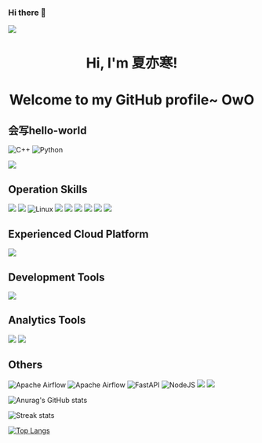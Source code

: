 ### Hi there 👋

<!--你好，这里是yuri2078

- 🔭 目前正在地球上大学
- 🌱 目前正在学习 Java、socket编程、Apollo
- 💬 
- 📫 QQ: 2078170658
- 😄 
- ⚡ 任何组织

-->



![](/home/yuri/Pictures/yuri.png)


<h1 align="center">Hi, I'm <a>夏亦寒</a>!</h1>
<h1 align="center">Welcome to my GitHub profile~ OwO</h1>

## 会写hello-world

![C++](https://img.shields.io/badge/c++-%2300599C.svg?style=for-the-badge&logo=c%2B%2B&logoColor=white)
![Python](https://img.shields.io/badge/python-3670A0?style=for-the-badge&logo=python&logoColor=ffdd54) 

![](https://img.shields.io/badge/-HTML-E34F26?style=for-the-badge&logo=html5&logoColor=white)

## Operation Skills

![](https://img.shields.io/badge/-Windows-2088FF?style=for-the-badge&logo=windows&logoColor=white)
![](https://img.shields.io/badge/-Ubuntu-E34F26?style=for-the-badge&logo=ubuntu&logoColor=white)
![Linux](https://img.shields.io/badge/Linux-FCC624?style=for-the-badge&logo=linux&logoColor=black)
![](https://img.shields.io/badge/-Git-E37400?style=for-the-badge&logo=git&logoColor=white)
![](https://img.shields.io/badge/-Docker-2496ED?style=for-the-badge&logo=docker&logoColor=white)
![](https://img.shields.io/badge/-gcloud%20CLI-2496ED?style=for-the-badge&logo=google%20cloud&logoColor=white)
![](https://img.shields.io/badge/-CircleCI-343434?style=for-the-badge&logo=circleci&logoColor=white)
![](https://img.shields.io/badge/-Nginx-269539?style=for-the-badge&logo=Nginx&logoColor=white)
![](https://img.shields.io/badge/-Kubernetes-326CE5?style=for-the-badge&logo=Kubernetes&logoColor=white)

## Experienced Cloud Platform

![](https://img.shields.io/badge/-Google%20Cloud-4285F4?style=for-the-badge&logo=google%20cloud&logoColor=white)

## Development Tools

![](https://img.shields.io/badge/-VS%20Code-007ACC?style=for-the-badge&logo=visual%20studio%20code&logoColor=white)

## Analytics Tools

![](https://img.shields.io/badge/-Google%20Analytics-d45ba7?style=for-the-badge&logo=google%20analytics&logoColor=white)
![](https://img.shields.io/badge/-Google%20Tag%20Manager-d45ba7?style=for-the-badge&logo=google%20tag%20manager&logoColor=white)


## Others

![Apache Airflow](https://img.shields.io/badge/Apache%20Airflow-017CEE?style=for-the-badge&logo=Apache%20Airflow&logoColor=white)
![Apache Airflow](https://img.shields.io/badge/Magento2-E34F26?style=for-the-badge&logo=Magento&logoColor=white)
![FastAPI](https://img.shields.io/badge/FastAPI-005571?style=for-the-badge&logo=fastapi)
![NodeJS](https://img.shields.io/badge/node.js-6DA55F?style=for-the-badge&logo=node.js&logoColor=white)
![](https://img.shields.io/badge/-Multi%20Threading-71289c?style=for-the-badge&logo=multi-thread&logoColor=white)
![](https://img.shields.io/badge/-Multi%20Processing-71289c?style=for-the-badge&logo=multi-process&logoColor=white)

![Anurag's GitHub stats](https://github-readme-stats.vercel.app/api?username=yuri2078&theme=cobalt2&show_icons=true)

![Streak stats](https://github-readme-streak-stats.herokuapp.com/?user=yuri2078&show_icons=true&theme=tokyonight)



[![Top Langs](https://github-readme-stats.vercel.app/api/top-langs/?username=yuri2078)](https://github.com/anuraghazra/github-readme-stats)
